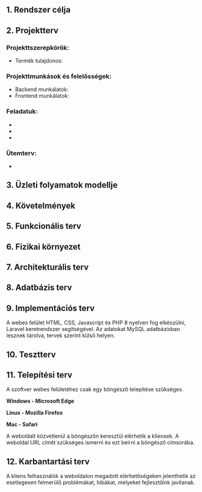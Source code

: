 ## 1. Rendszer célja



## 2. Projektterv

### Projekttszerepkörök:
  * Termék tulajdonos: 
### Projekttmunkások és felelősségek:
  * Backend munkálatok: 
  * Frontend munkálatok: 

### Feladatuk: 
- 
- 
- 

### Ütemterv:
 - 

 ## 3. Üzleti folyamatok modellje


 ## 4. Követelmények


  ## 5. Funkcionális terv

  
## 6. Fizikai környezet



## 7. Architekturális terv



## 8. Adatbázis terv



## 9. Implementációs terv

A webes felület HTML, CSS, Javascript és PHP 8 nyelven fog elkészülni, Laravel keretrendszer segítségével. Az adatokat MySQL adatbázisban lesznek tárolva, tervek szerint külső helyen.


## 10. Tesztterv



## 11. Telepítési terv

A szoftver webes felületéhez csak egy böngésző telepítése szükséges.

**Windows - Microsoft Edge**

**Linux - Mozilla Firefox**

**Mac - Safari**

A weboldalt közvetlenül a böngészőn keresztül elérhetik a kliensek. A weboldal URL címét szükséges ismerni és ezt beírni a böngésző címsorába.

## 12. Karbantartási terv

A kliens felhasználók a weboldalon megadott elérhetőségeken jelenthetik az esetlegesen felmerülő problémákat, hibákat, melyeket fejlesztőink javítanak.



